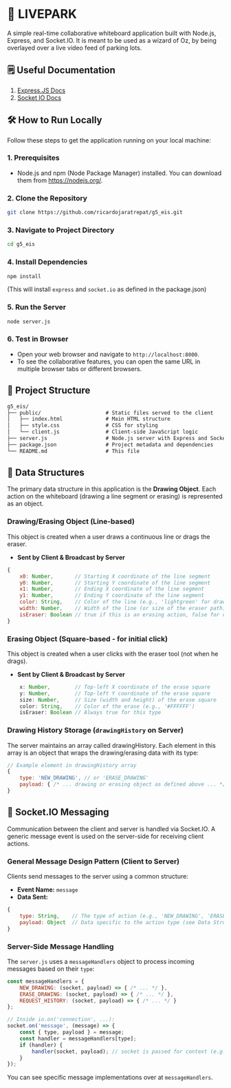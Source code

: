 # 🚗 LIVEPARK

A simple real-time collaborative whiteboard application built with Node.js, Express, and Socket.IO. It is meant to be used as a wizard of Oz, by being overlayed over a live video feed of parking lots.

## 🗒️ Useful Documentation

1. [Express.JS Docs]( https://expressjs.com/ )
2. [Socket IO Docs]( https://socket.io/docs/v4/ )

## 🛠️ How to Run Locally

Follow these steps to get the application running on your local machine:

### 1. Prerequisites

* Node.js and npm (Node Package Manager) installed. You can download them from <https://nodejs.org/>.

### 2. Clone the Repository

```bash
git clone https://github.com/ricardojaratrepat/g5_eis.git
```

### 3. Navigate to Project Directory

```bash
cd g5_eis
```

### 4. Install Dependencies

```bash
npm install
```

(This will install `express` and `socket.io` as defined in the package.json)

### 5. Run the Server

```bash
node server.js
```

### 6. Test in Browser

* Open your web browser and navigate to `http://localhost:8000`.
* To see the collaborative features, you can open the same URL in multiple browser tabs or different browsers.

## 📂 Project Structure

```markdown
g5_eis/
├── public/                     # Static files served to the client
│   ├── index.html              # Main HTML structure
│   ├── style.css               # CSS for styling
│   └── client.js               # Client-side JavaScript logic
├── server.js                   # Node.js server with Express and Socket.IO logic
├── package.json                # Project metadata and dependencies
└── README.md                   # This file
```

## 🧱 Data Structures

The primary data structure in this application is the **Drawing Object**. Each action on the whiteboard (drawing a line segment or erasing) is represented as an object.

### Drawing/Erasing Object (Line-based)

This object is created when a user draws a continuous line or drags the eraser.

* **Sent by Client & Broadcast by Server**

```js
{
    x0: Number,       // Starting X coordinate of the line segment
    y0: Number,       // Starting Y coordinate of the line segment
    x1: Number,       // Ending X coordinate of the line segment
    y1: Number,       // Ending Y coordinate of the line segment
    color: String,    // Color of the line (e.g., 'lightgreen' for draw, '#FFFFFF' for erase)
    width: Number,    // Width of the line (or size of the eraser path)
    isEraser: Boolean // true if this is an erasing action, false for drawing
}
```

### Erasing Object (Square-based - for initial click)

This object is created when a user clicks with the eraser tool (not when he drags).

* **Sent by Client & Broadcast by Server**

```js
    x: Number,        // Top-left X coordinate of the erase square
    y: Number,        // Top-left Y coordinate of the erase square
    size: Number,     // Size (width and height) of the erase square
    color: String,    // Color of the erase (e.g., '#FFFFFF')
    isEraser: Boolean // Always true for this type
```

### Drawing History Storage (`drawingHistory` on Server)

The server maintains an array called drawingHistory. Each element in this array is an object that wraps the drawing/erasing data with its type:

```js
// Example element in drawingHistory array
{
    type: 'NEW_DRAWING', // or 'ERASE_DRAWING'
    payload: { /* ... drawing or erasing object as defined above ... */ }
}
```

## 💬 Socket.IO Messaging

Communication between the client and server is handled via Socket.IO. A generic message event is used on the server-side for receiving client actions.

### General Message Design Pattern (Client to Server)

Clients send messages to the server using a common structure:

* **Event Name:** `message`
* **Data Sent:**

```js
{
    type: String,    // The type of action (e.g., 'NEW_DRAWING', 'ERASE_DRAWING')
    payload: Object  // Data specific to the action type (see Data Structures above)
}
```

### Server-Side Message Handling

The `server.js` uses a `messageHandlers` object to process incoming messages based on their `type`:

```js
const messageHandlers = {
    NEW_DRAWING: (socket, payload) => { /* ... */ },
    ERASE_DRAWING: (socket, payload) => { /* ... */ },
    REQUEST_HISTORY: (socket, payload) => { /* ... */ }
};

// Inside io.on('connection', ...):
socket.on('message', (message) => {
    const { type, payload } = message;
    const handler = messageHandlers[type];
    if (handler) {
        handler(socket, payload); // socket is passed for context (e.g., broadcasting)
    }
});
```

You can see specific message implementations over at `messageHandlers`.

